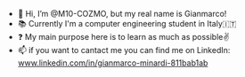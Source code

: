 - 👋 Hi, I’m @M10-COZMO, but my real name is Gianmarco!
- 📚 Currently I'm a computer engineering student in Italy🇮🇹
- ❓ My main purpose here is to learn as much as possible✌️
- 📫 if you want to cantact me you can find me on LinkedIn: www.linkedin.com/in/gianmarco-minardi-811bab1ab

<!---
M10-COZMO/M10-COZMO is a ✨ special ✨ repository because its `README.md` (this file) appears on your GitHub profile.
You can click the Preview link to take a look at your changes.
--->
